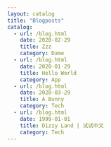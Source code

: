 ```yaml
---
layout: catalog
title: "Blogposts"
catalog:
  - url: /blog.html
    date: 2020-02-29
    title: Zzz
    category: Dame
  - url: /blog.html
    date: 2020-01-29
    title: Hello World
    category: App
  - url: /blog.html
    date: 2020-03-29
    title: A Bunny
    category: Tech
  - url: /blog.html
    date: 1999-01-01
    title: Dizzy Land | 试试中文
    category: Tech
---
```


